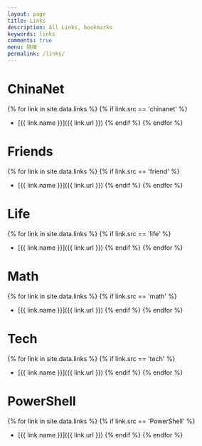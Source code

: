 ```yaml
---
layout: page
title: Links
description: All Links, bookmarks
keywords: links
comments: true
menu: 链接
permalink: /links/
---
```


# ChinaNet

  {% for link in site.data.links %}
    {% if link.src == 'chinanet' %}

  - [{{ link.name }}]({{ link.url }})
    {% endif %}
    {% endfor %}

# Friends

{% for link in site.data.links %}
  {% if link.src == 'friend' %}

* [{{ link.name }}]({{ link.url }})
  {% endif %}
  {% endfor %}

# Life

{% for link in site.data.links %}
  {% if link.src == 'life' %}
* [{{ link.name }}]({{ link.url }})
  {% endif %}
{% endfor %}

# Math

{% for link in site.data.links %}
  {% if link.src == 'math' %}

* [{{ link.name }}]({{ link.url }})
  {% endif %}
  {% endfor %}

# Tech 

{% for link in site.data.links %}
  {% if link.src == 'tech' %}

- [{{ link.name }}]({{ link.url }})
  {% endif %}
  {% endfor %}
  
# PowerShell 

{% for link in site.data.links %}
  {% if link.src == 'PowerShell' %}

- [{{ link.name }}]({{ link.url }})
  {% endif %}
  {% endfor %}

